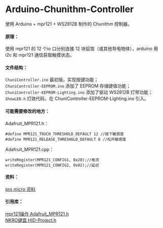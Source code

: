 # Arduino-Chunithm-Controller
使用 Arduino + mpr121 + WS2812B 制作的 Chunithm 控制器。

#### 原理：  
使用 mpr121 的 12 个io 口分别连接 12 块铝箔（或其他导电物体），arduino 用 i2c 和 mpr121 通信获取触摸状态。    

#### 文件结构：  
`ChuniController.ino` 最初版，实现按键功能；  
`ChuniController-EEPROM.ino` 添加了 EEPROM 存储键值功能；  
`ChuniController-EEPROM-Lighting.ino` 添加了驱动 WS2812B 灯带功能；  
`ShowLED.h` 灯效代码，在 ChuniController-EEPROM-Lighting.ino 引入。  

#### 可能需要修改的地方：  
Adafruit_MPR121.h：  
```
#define MPR121_TOUCH_THRESHOLD_DEFAULT 12 //按下敏感度
#define MPR121_RELEASE_THRESHOLD_DEFAULT 6 //松开敏感度
```  
Adafruit_MPR121.cpp：  
```
writeRegister(MPR121_CONFIG1, 0x20);//电流
writeRegister(MPR121_CONFIG2, 0x02);//延迟
```  

#### 资料：  
[pro micro 资料](https://learn.sparkfun.com/tutorials/pro-micro--fio-v3-hookup-guide/hardware-overview-pro-micro)    

#### 引用库：  
[mpr121操作 Adafruit_MPR121.h](https://github.com/adafruit/Adafruit_MPR121)  
[NKRO键盘 HID-Project.h](https://github.com/NicoHood/HID)  

